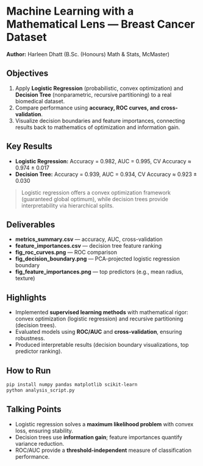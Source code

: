 
# Machine Learning with a Mathematical Lens — Breast Cancer Dataset

**Author:** Harleen Dhatt (B.Sc. (Honours) Math & Stats, McMaster)  

## Objectives
1. Apply **Logistic Regression** (probabilistic, convex optimization) and **Decision Tree** (nonparametric, recursive partitioning) to a real biomedical dataset.
2. Compare performance using **accuracy, ROC curves, and cross-validation**.
3. Visualize decision boundaries and feature importances, connecting results back to mathematics of optimization and information gain.

## Key Results
- **Logistic Regression:** Accuracy = 0.982, AUC = 0.995, CV Accuracy ≈ 0.974 ± 0.017
- **Decision Tree:** Accuracy = 0.939, AUC = 0.934, CV Accuracy ≈ 0.923 ± 0.030

> Logistic regression offers a convex optimization framework (guaranteed global optimum), while decision trees provide interpretability via hierarchical splits.

## Deliverables
- **metrics_summary.csv** — accuracy, AUC, cross-validation
- **feature_importances.csv** — decision tree feature ranking
- **fig_roc_curves.png** — ROC comparison
- **fig_decision_boundary.png** — PCA-projected logistic regression boundary
- **fig_feature_importances.png** — top predictors (e.g., mean radius, texture)

## Highlights
- Implemented **supervised learning methods** with mathematical rigor: convex optimization (logistic regression) and recursive partitioning (decision trees).
- Evaluated models using **ROC/AUC** and **cross-validation**, ensuring robustness.
- Produced interpretable results (decision boundary visualizations, top predictor ranking).

## How to Run
```bash
pip install numpy pandas matplotlib scikit-learn
python analysis_script.py
```

## Talking Points
- Logistic regression solves a **maximum likelihood problem** with convex loss, ensuring stability.
- Decision trees use **information gain**; feature importances quantify variance reduction.
- ROC/AUC provide a **threshold-independent** measure of classification performance.
